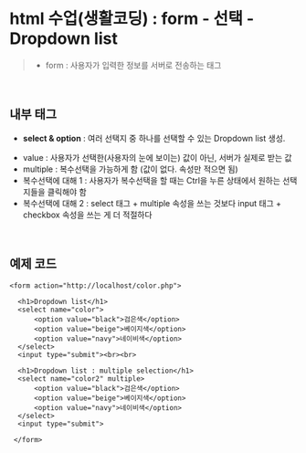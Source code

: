 # html 수업(생활코딩) : form - 선택 - Dropdown list

> - form : 사용자가 입력한 정보를 서버로 전송하는 태그  

&nbsp;
&nbsp;


## 내부 태그

  - **select & option** : 여러 선택지 중 하나를 선택할 수 있는 Dropdown list 생성.
  + value : 사용자가 선택한(사용자의 눈에 보이는) 값이 아닌, 서버가 실제로 받는 값
  + multiple : 복수선택을 가능하게 함 (값이 없다. 속성만 적으면 됨)
  + 복수선택에 대해 1 : 사용자가 복수선택을 할 때는 Ctrl을 누른 상태에서 원하는 선택지들을 클릭해야 함
  + 복수선택에 대해 2 : select 태그 + multiple 속성을 쓰는 것보다 input 태그 + checkbox 속성을 쓰는 게 더 적절하다
  
&nbsp;
  
## 예제 코드
  
    <form action="http://localhost/color.php">
    
      <h1>Dropdown list</h1>
      <select name="color">
          <option value="black">검은색</option>
          <option value="beige">베이지색</option>
          <option value="navy">네이비색</option>
      </select>
      <input type="submit"><br><br>

      <h1>Dropdown list : multiple selection</h1>
      <select name="color2" multiple>
          <option value="black">검은색</option>
          <option value="beige">베이지색</option>
          <option value="navy">네이비색</option>
      </select>
      <input type="submit">
      
     </form>
        

